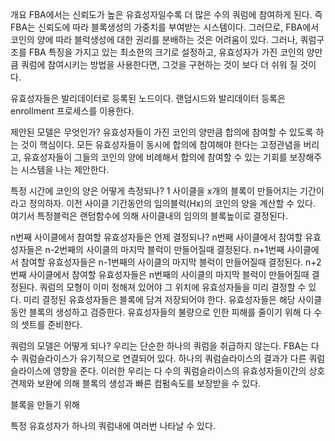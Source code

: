 개요
FBA에서는 신뢰도가 높은 유효성자일수록 더 많은 수의 쿼럼에 참여하게 된다.
즉 FBA는 신뢰도에 따라 블록생성의 가중치를 부여받는 시스템이다.
그러므로, FBA에서 코인의 양에 따라 블럭생성에 대한 권리를 분배하는 것은 어려움이 있다.
그러나, 쿼럼구조를 FBA 특징을 가지고 있는 최소한의 크기로 설정하고,
유효성자가 가진 코인의 양만큼 쿼럼에 참여시키는 방법을 사용한다면,
그것을 구현하는 것이 보다 더 쉬워 질 것이다.

유효성자들은 발리데이터로 등록된 노드이다.
랜덤시드와 발리데이터 등록은 enrollment 프로세스를 이용한다.

제안된 모델은 무엇인가?
유효성자들이 가진 코인의 양만큼 합의에 참여할 수 있도록 하는 것이 핵심이다.
모든 유효성자들이 동시에 합의에 참여해야 한다는 고정관념을 버리고,
유효성자들이 그들의 코인의 양에 비례해서 합의에 참여할 수 있는
기회를 보장해주는 시스템을 나는 제안한다.

특정 시간에 코인의 양은 어떻게 측정되나?
1 사이클을 x개의 블록이 만들어지는 기간이라고 정의하자.
이전 사이클 기간동안의 임의블럭(Hx)의 코인의 양을 계산할 수 있다.
여기서 특정블럭은 랜덤함수에 의해 사이클내의 임의의 블록높이로 결정된다.

n번째 사이클에서 참여할 유효성자들은 언제 결정되나?
n번째 사이클에서 참여할 유효성자들은 n-2번째의 사이클의 마지막 블럭이 만들어질때 결정된다.
n+1번째 사이클에서 참여할 유효성자들은 n-1번째의 사이클의 마지막 블럭이 만들어질때 결정된다.
n+2번째 사이클에서 참여할 유효성자들은 n번째의 사이클의 마지막 블럭이 만들어질때 결정된다.
쿼럼의 모형이 이미 정해져 있어야 그 위치에 유효성자들을 미리 결정할 수 있다.
미리 결정된 유효성자들은 블록에 담겨 저장되어야 한다.
유효성자들은 해당 사이클 동안 블록의 생성하고 검증한다.
유효성자들의 불량으로 인한 피해를 줄이기 위해 다 수의 셋트를 준비한다.

쿼럼의 모델은 어떻게 되나?
우리는 단순한 하나의 쿼럼을 취급하지 않는다.
FBA는 다 수 쿼럼슬라이스가 유기적으로 연결되어 있다.
하나의 쿼럼슬라이스의 결과가 다른 쿼럼슬라이스에 영향을 준다.
이러한 우리는 다 수의 쿼럼슬라이스의 유효성자들이간의 상호견제와
보완에 의해 블록의 생성과 빠른 컴펌속도를 보장받을 수 있다.

블록을 만들기 위해

특정 유효성자가 하나의 쿼럼내에 여러번 나타날 수 있다.
